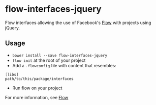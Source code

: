 # flow-interfaces-jquery

Flow interfaces allowing the use of Facebook's [Flow][flow] with projects using jQuery.

## Usage

 - `bower install --save flow-interfaces-jquery`
 - `flow init` at the root of your project
 - Add a `.flowconfig` file with content that resembles:

 ```
 [libs]
 path/to/this/package/interfaces
 ```
 - Run flow on your project

For more information, see [Flow][flow]

[flow]: http://flowtype.org/
